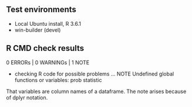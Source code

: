 ## Test environments

* Local Ubuntu install, R 3.6.1
* win-builder (devel)

## R CMD check results

0 ERRORs | 0 WARNINGs | 1 NOTE

* checking R code for possible problems ... NOTE Undefined global functions or variables: prob statistic

That variables are column names of a dataframe. The note arises because of dplyr notation.


